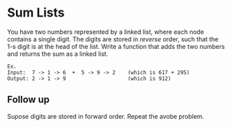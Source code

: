 # Sum Lists

You have two numbers represented by a linked list, where each node contains a single digit. The digits are stored in *reverse* order, such that the 1-s digit is at the head of the list. Write a function that adds the two numbers and returns the sum as a linked list.

````
Ex. 
Input:  7 -> 1 -> 6  +  5 -> 9 -> 2    (which is 617 + 295)
Output: 2 -> 1 -> 9                    (which is 912)
````

## Follow up

Supose digits are stored in forward order. Repeat the avobe problem.